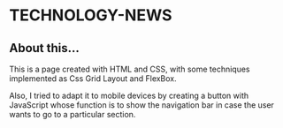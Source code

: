 # TECHNOLOGY-NEWS

## About this...

This is a page created with HTML and CSS, with some techniques
implemented as Css Grid Layout and FlexBox.

Also, I tried to adapt it to mobile devices by creating a button with JavaScript whose function is to show the navigation bar in case the user wants to go to a particular section.
